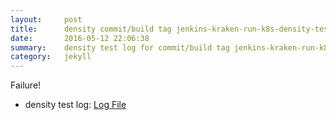 ```yaml
---
layout:     post
title:      density commit/build tag jenkins-kraken-run-k8s-density-tests-80-3
date:       2016-05-12 22:06:38
summary:    density test log for commit/build tag jenkins-kraken-run-k8s-density-tests-80-3.
category:   jekyll
---
```


Failure!

- density test log: [Log File](http://s3-us-west-2.amazonaws.com/kraken-e2e-logs/density/jenkins-kraken-run-k8s-density-tests-80-3/build-log.txt)
